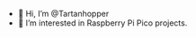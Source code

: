 - 👋 Hi, I’m @Tartanhopper
- 👀 I’m interested in Raspberry Pi Pico projects.


<!---
Tartanhopper/Tartanhopper is a ✨ special ✨ repository because its `README.md` (this file) appears on your GitHub profile.
You can click the Preview link to take a look at your changes.
--->
